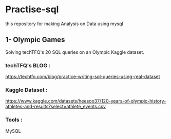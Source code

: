 # Practise-sql
this repository for making Analysis on Data using mysql

## 1- Olympic Games
Solving techTFQ's 20 SQL queries on an Olympic Kaggle dataset.

### techTFQ's BLOG : 
https://techtfq.com/blog/practice-writing-sql-queries-using-real-dataset

### Kaggle Dataset : 
https://www.kaggle.com/datasets/heesoo37/120-years-of-olympic-history-athletes-and-results?select=athlete_events.csv

### Tools :
MySQL
